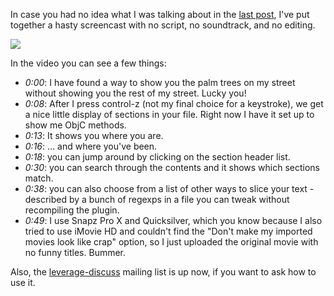 <!--
.. title: TextStructure screencast
.. date: 2006/08/19 02:54
.. slug: textstructure-screencast
.. link:
.. description:
.. tags: computers, mac, me, programming
-->


In case you had no idea what I was talking about in the [last post](http://michael-mccracken.net/wp/?p=61), I've put together a hasty screencast with no script, no soundtrack, and no editing.




[
![](http://michael-mccracken.net/img/textstructure-screencast-snap.png)
](http://michael-mccracken.net/img/textstructure-screencast.mov)




In the video you can see a few things:

* *0:00*: I have found a way to show you the palm trees on my street without showing you the rest of my street. Lucky you!
* *0:08*: After I press control-z (not my final choice for a keystroke), we get a nice little display of sections in your file. Right now I have it set up to show me ObjC methods.
* *0:13*: It shows you where you are.
* *0:16*: ... and where you've been.
* *0:18*: you can jump around by clicking on the section header list.
* *0:30*: you can search through the contents and it shows which sections match.
* *0:38*: you can also choose from a list of other ways to slice your text - described by a bunch of regexps in a file you can tweak without recompiling the plugin.
* *0:49*: I use Snapz Pro X and Quicksilver, which you know because I also tried to use iMovie HD and couldn't find the "Don't make my imported movies look like crap" option, so I just uploaded the original movie with no funny titles. Bummer.

Also, the [leverage-discuss](https://lists.sourceforge.net/lists/listinfo/leverage-discuss) mailing list is up now, if you want to ask how to use it.
